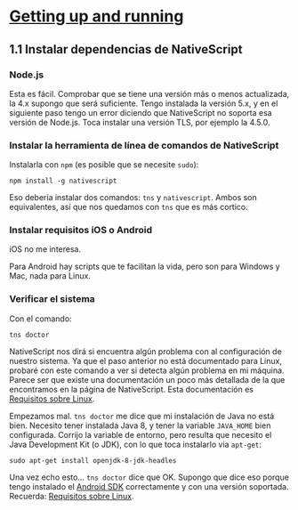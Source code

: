 # [Getting up and running](http://docs.nativescript.org/angular/tutorial/ng-chapter-1)

## 1.1 Instalar dependencias de NativeScript

### Node.js

Esta es fácil. Comprobar que se tiene una versión más o menos actualizada, la 4.x supongo que será suficiente. Tengo instalada la versión 5.x, y en el siguiente paso tengo un error diciendo que NativeScript no soporta esa versión de Node.js. Toca instalar una versión TLS, por ejemplo la 4.5.0.

### Instalar la herramienta de línea de comandos de NativeScript

Instalarla con `npm` (es posible que se necesite `sudo`):

```
npm install -g nativescript
```

Eso debería instalar dos comandos: `tns` y `nativescript`. Ambos son equivalentes, así que nos quedamos con `tns` que es más cortico.

### Instalar requisitos iOS o Android

iOS no me interesa.

Para Android hay scripts que te facilitan la vida, pero son para Windows y Mac, nada para Linux.

### Verificar el sistema

Con el comando:

```
tns doctor
```

NativeScript nos dirá si encuentra algún problema con al configuración de nuestro sistema. Ya que el paso anterior no está documentado para Linux, probaré con este comando a ver si detecta algún problema en mi máquina. Parece ser que existe una documentación un poco más detallada de la que encontramos en la página de NativeScript. Esta documentación es [Requisitos sobre Linux](https://github.com/NativeScript/nativescript-cli#linux).

Empezamos mal. `tns doctor` me dice que mi instalación de Java no está bien. Necesito tener instalada Java 8, y tener la variable `JAVA_HOME` bien configurada. Corrijo la variable de entorno, pero resulta que necesito el Java Development Kit (o JDK), con lo que toca instalarlo via `apt-get`:

```
sudo apt-get install openjdk-8-jdk-headles
```

Una vez echo esto... `tns doctor` dice que OK. Supongo que dice eso porque tengo instalado el [Android SDK]() correctamente y con una versión soportada. Recuerda: [Requisitos sobre Linux](https://github.com/NativeScript/nativescript-cli#linux).




